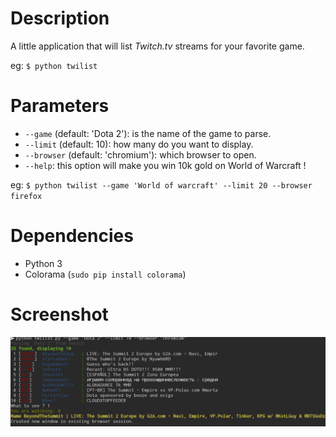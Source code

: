 # Description

A little application that will list *Twitch.tv* streams for your favorite game.

eg: `$ python twilist`


# Parameters

- `--game` (default: 'Dota 2'): is the name of the game to parse.
- `--limit` (default: 10): how many do you want to display.
- `--browser` (default: 'chromium'): which browser to open.
- `--help`: this option will make you win 10k gold on World of Warcraft !

eg: `$ python twilist --game 'World of warcraft' --limit 20 --browser firefox`

# Dependencies

- Python 3
- Colorama (`sudo pip install colorama`)

# Screenshot
![Alt text](/screenshot.png?raw=true "Screenshot on the fly !")



